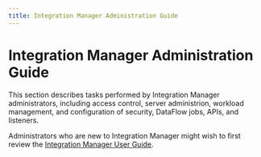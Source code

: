 ```yaml
---
title: Integration Manager Administration Guide
---
```


# Integration Manager Administration Guide

This section describes tasks performed by Integration Manager administrators, including access control, server administrion, workload management, and configuration of security, DataFlow jobs, APIs, and listeners.

Administrators who are new to Integration Manager might wish to first review the [Integration Manager User Guide](../manager-overview).
